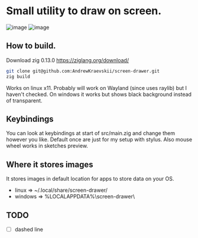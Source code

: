 # Small utility to draw on screen. 

![image](https://github.com/user-attachments/assets/475bd9d5-c0b3-4813-8ce4-9ce323167a71)
![image](https://github.com/user-attachments/assets/b615b390-e052-454c-818d-2f139788bb91)

## How to build.
Download zig 0.13.0 https://ziglang.org/download/
```sh
git clone git@github.com:AndrewKraevskii/screen-drawer.git
zig build
```
Works on linux x11. Probably will work on Wayland (since uses raylib) but I haven't checked. On windows it works but shows black background instead of transparent.

## Keybindings
You can look at keybindings at start of src/main.zig and change them however you like. Default once are just for my setup with stylus. Also mouse wheel works in sketches preview.

## Where it stores images
It stores images in default location for apps to store data on your OS.
- linux => ~/.local/share/screen-drawer/
- windows => %LOCALAPPDATA%\\screen-drawer\\

## TODO
- [ ] dashed line
